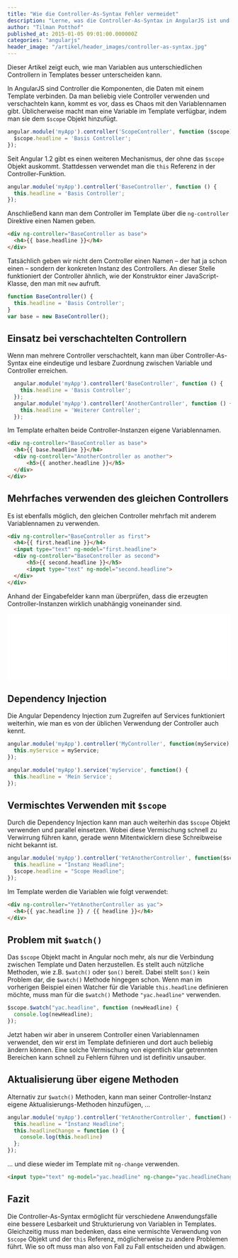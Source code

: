```yaml
---
title: "Wie die Controller-As-Syntax Fehler vermeidet"
description: "Lerne, was die Controller-As-Syntax in AngularJS ist und wie du damit Fehler vermeidest. Mehr im Artikel!"
author: "Tilman Potthof"
published_at: 2015-01-05 09:01:00.000000Z
categories: "angularjs"
header_image: "/artikel/header_images/controller-as-syntax.jpg"
---
```


Dieser Artikel zeigt euch, wie man Variablen aus unterschiedlichen Controllern in Templates besser unterscheiden kann.

In AngularJS sind Controller die Komponenten, die Daten mit einem Template verbinden.
Da man beliebig viele Controller verwenden und verschachteln kann, kommt es vor, dass es Chaos mit den Variablennamen gibt.
Üblicherweise macht man eine Variable im Template verfügbar, indem man sie dem `$scope` Objekt hinzufügt.

```javascript
angular.module('myApp').controller('ScopeController', function ($scope) {
  $scope.headline = 'Basis Controller';
});
```

Seit Angular 1.2 gibt es einen weiteren Mechanismus, der ohne das `$scope` Objekt auskommt.
Stattdessen verwendet man die `this` Referenz in der Controller-Funktion.

```javascript
angular.module('myApp').controller('BaseController', function () {
  this.headline = 'Basis Controller';
});
```
Anschließend kann man dem Controller im Template über die `ng-controller` Direktive einen Namen geben.

```html
<div ng-controller="BaseController as base">
  <h4>{{ base.headline }}</h4>
</div>
```

Tatsächlich geben wir nicht dem Controller einen Namen – der hat ja schon einen – sondern der konkreten Instanz des Controllers.
An dieser Stelle funktioniert der Controller ähnlich, wie der Konstruktor einer JavaScript-Klasse, den man mit `new` aufruft.

```javascript
function BaseController() {
  this.headline = 'Basis Controller';
}
var base = new BaseController();
```

## Einsatz bei verschachtelten Controllern

Wenn man mehrere Controller verschachtelt, kann man über Controller-As-Syntax eine eindeutige und lesbare Zuordnung zwischen Variable und Controller erreichen.

```javascript
  angular.module('myApp').controller('BaseController', function () {
    this.headline = 'Basis Controller';
  });
  angular.module('myApp').controller('AnotherController', function () {
    this.headline = 'Weiterer Controller';
  });
```

Im Template erhalten beide Controller-Instanzen eigene Variablennamen.

```html
<div ng-controller="BaseController as base">
  <h4>{{ base.headline }}</h4>
  <div ng-controller="AnotherController as another">
      <h5>{{ another.headline }}</h5>
  </div>
</div>
```

## Mehrfaches verwenden des gleichen Controllers

Es ist ebenfalls möglich, den gleichen Controller mehrfach mit anderem Variablennamen zu verwenden.

```html
<div ng-controller="BaseController as first">
  <h4>{{ first.headline }}</h4>
  <input type="text" ng-model="first.headline">
  <div ng-controller="BaseController as second">
      <h5>{{ second.headline }}</h5>
      <input type="text" ng-model="second.headline">
  </div>
</div>
```

Anhand der Eingabefelder kann man überprüfen, dass die erzeugten Controller-Instanzen wirklich unabhängig voneinander sind.

<iframe src="/assets/mirror/embed.plnkr.co/Sh6BGgpxygAbys97aNMa/preview.html" style="width:100%;height:150px;border:0"></iframe>


## Dependency Injection

Die Angular Dependency Injection zum Zugreifen auf Services funktioniert weiterhin, wie man es von der üblichen Verwendung der Controller auch kennt.

```javascript
angular.module('myApp').controller('MyController', function(myService) {
  this.myService = myService;
});

angular.module('myApp').service('myService', function() {
  this.headline = 'Mein Service';
});
```

## Vermischtes Verwenden mit `$scope`

Durch die Dependency Injection kann man auch weiterhin das `$scope` Objekt verwenden und parallel einsetzen.
Wobei diese Vermischung schnell zu Verwirrung führen kann, gerade wenn Mitentwicklern diese Schreibweise nicht bekannt ist.

```javascript
angular.module('myApp').controller('YetAnotherController', function($scope) {
  this.headline = "Instanz Headline";
  $scope.headline = "Scope Headline";
});
```

Im Template werden die Variablen wie folgt verwendet:

```html
<div ng-controller="YetAnotherController as yac">
  <h4>{{ yac.headline }} / {{ headline }}</h4>
</div>
```


## Problem mit `$watch()`

Das `$scope` Objekt macht in Angular noch mehr, als nur die Verbindung zwischen Template und Daten herzustellen.
Es stellt auch nützliche Methoden, wie z.B. `$watch()` oder `$on()` bereit.
Dabei stellt `$on()` kein Problem dar, die `$watch()` Methode hingegen schon.
Wenn man im vorherigen Beispiel einen Watcher für die Variable `this.headline` definieren möchte, muss man für die `$watch()` Methode `"yac.headline"` verwenden.

```javascript
$scope.$watch("yac.headline", function (newHeadline) {
  console.log(newHeadline);
});
```

Jetzt haben wir aber in unserem Controller einen Variablennamen verwendet, den wir erst im Template definieren und dort auch beliebig ändern können.
Eine solche Vermischung von eigentlich klar getrennten Bereichen kann schnell zu Fehlern führen und ist definitiv unsauber.

## Aktualisierung über eigene Methoden

Alternativ zur `$watch()` Methoden, kann man seiner Controller-Instanz eigene Aktualisierungs-Methoden hinzufügen, ...

```javascript
angular.module('myApp').controller('YetAnotherController', function() {
  this.headline = "Instanz Headline";
  this.headlineChange = function () {
    console.log(this.headline)
  };
});
```

... und diese wieder im Template mit `ng-change` verwenden.

```html
<input type="text" ng-model="yac.headline" ng-change="yac.headlineChange()"/>
```

## Fazit

Die Controller-As-Syntax ermöglicht für verschiedene Anwendungsfälle eine bessere Lesbarkeit und Strukturierung von Variablen in Templates.
Gleichzeitig muss man bedenken, dass eine vermischte Verwendung von `$scope` Objekt und der `this` Referenz, möglicherweise zu andere Problemen führt.
Wie so oft muss man also von Fall zu Fall entscheiden und abwägen.
